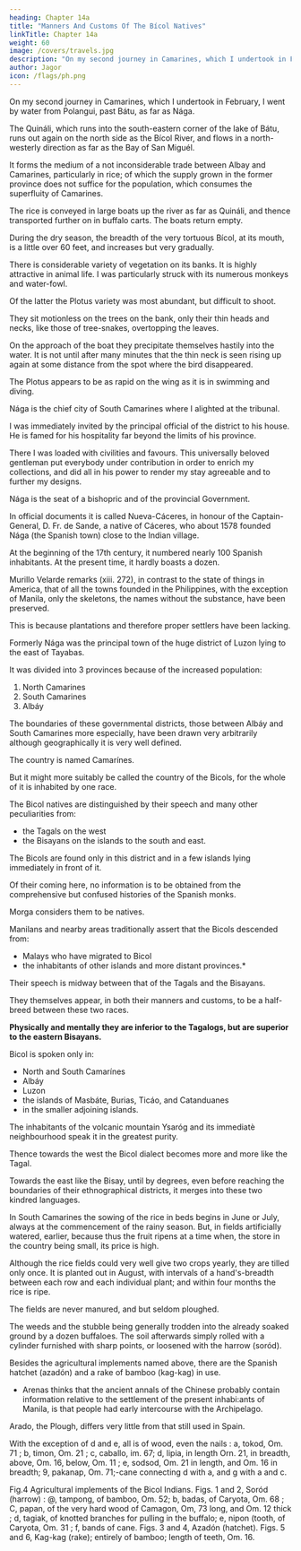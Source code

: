```yaml
---
heading: Chapter 14a
title: "Manners And Customs Of The Bícol Natives"
linkTitle: Chapter 14a
weight: 60
image: /covers/travels.jpg
description: "On my second journey in Camarines, which I undertook in February, I went by water from Polangui, past Bátu, as far as Nága"
author: Jagor
icon: /flags/ph.png
---
```



<!-- The frame and body of bamboo; the collar and noseband of the buffalo, of chair-cane ; and the

roof of pandanus-leaves.
 -->

On my second journey in Camarines, which I undertook in February, I went by water from Polangui, past Bátu, as far as Nága. 

The Quináli, which runs into the south-eastern corner of the lake of Bátu, runs out again on the north side as the Bícol River, and flows in a north-westerly direction as far as the Bay of San Miguél. 

It forms the medium of a not inconsiderable trade between Albay and Camarines, particularly in rice; of which the supply grown in the former province does not suffice for the population, which consumes the superfluity of Camarines. 

The rice is conveyed in large boats up the river as far as Quináli, and thence transported further on in buffalo carts. The boats return empty. 

During the dry season, the breadth of the very tortuous Bícol, at its mouth, is a little over 60 feet, and increases but very gradually. 

There is considerable variety of vegetation on its banks. It is highly attractive in animal life. I was particularly struck with its numerous monkeys and water-fowl. 

Of the latter the Plotus variety was most abundant, but difficult to shoot.

They sit motionless on the trees on the bank, only their thin heads and necks, like those of tree-snakes, overtopping the leaves. 

On the approach of the boat they precipitate themselves hastily into the water. It is not until after many minutes that the thin neck is seen rising up again at some distance from the spot where the bird disappeared.

The Plotus appears to be as rapid on the wing as it is in swimming and diving.

Nága is the chief city of South Camarines where I alighted at the tribunal.

I was immediately invited by the principal official of the district to his house. He is famed for his hospitality far beyond the limits of his province. 

There I was loaded with civilities and favours. This universally beloved gentleman put everybody under contribution in order to enrich my collections, and did all in his power to render my stay agreeable and to further my designs.

Nága is the seat of a bishopric and of the provincial Government.

In official documents it is called Nueva-Cáceres, in honour of the Captain-General, D. Fr. de Sande, a native of Cáceres, who about 1578 founded Nága (the Spanish town) close to the Indian village. 

At the beginning of the 17th century, it numbered nearly 100 Spanish inhabitants. At the present time, it hardly boasts a dozen.

Murillo Velarde remarks (xiii. 272), in contrast to the state of things in America, that of all the towns founded in the Philippines, with the exception of Manila, only the skeletons, the names without the substance, have been preserved.

<!-- The reason is, as has been frequently shown, that up to the present time plantations, and consequently proper settlers, have been wanting.  -->

This is because plantations and therefore proper settlers have been lacking. 

Formerly Nága was the principal town of the huge district of Luzon lying to the east of Tayabas.

It was divided into 3 provinces because of the increased population:

1. North Camarines
2. South Camarines
3. Albáy

The boundaries of these governmental districts, those between Albáy and South Camarines more especially, have been drawn very arbitrarily although geographically it is very well defined. 

The country is named Camarínes. 

But it might more suitably be called the country of the Bicols, for the whole of it is inhabited by one race.

The Bicol natives are distinguished by their speech and many other peculiarities from:
- the Tagals on the west
- the Bisayans on the islands to the south and east. 

The Bicols are found only in this district and in a few islands lying immediately in front of it. 

Of their coming here, no information is to be obtained from the comprehensive but confused histories of the Spanish monks. 

Morga considers them to be natives. 

Manilans and nearby areas traditionally assert that the Bicols descended from:
- Malays who have migrated to Bicol
- the inhabitants of other islands and more distant provinces.* 

Their speech is midway between that of the Tagals and the Bisayans. 

They themselves appear, in both their manners and customs, to be a half-breed between these two races. 

**Physically and mentally they are inferior to the Tagalogs, but are superior to the eastern Bisayans.**

Bicol is spoken only in:
- North and South Camarínes
- Albáy
- Luzon
- the islands of Masbáte, Burias, Ticáo, and Catanduanes
- in the smaller adjoining islands. 

The inhabitants of the volcanic mountain Ysaróg and its immediatè neighbourhood speak it in the greatest purity.

Thence towards the west the Bicol dialect becomes more and more like the Tagal.

Towards the east like the Bisay, until by degrees, even before reaching the boundaries of their ethnographical districts, it merges into these two kindred languages.

In South Camarines the sowing of the rice in beds begins in June or July, always at the commencement of the rainy season. But, in fields artificially watered, earlier, because thus the fruit ripens at a time when, the store in the country being small, its price is high.

Although the rice fields could very well give two crops yearly, they are tilled only once. It is planted out in August, with intervals of a hand's-breadth between each row and each individual plant; and within four months the rice is ripe. 

The fields are never manured, and but seldom ploughed.

The weeds and the stubble being generally trodden into the already soaked ground by a dozen buffaloes. The soil afterwards simply rolled with a cylinder furnished with sharp points, or loosened with the harrow (soród).

Besides the agricultural implements named above, there are the Spanish hatchet (azadón) and a rake of bamboo (kag-kag) in use. 

* Arenas thinks that the ancient annals of the Chinese probably contain information relative to the settlement of the present inhabi:ants of Manila, is that people had early intercourse with the Archipelago.


Arado, the Plough, differs very little from that still used in Spain.

With the exception of d and e, all is of wood, even the nails : a, tokod, Om. 71 ; b, timon, Om. 21 ; c, caballo, im. 67; d, lipia, in length Orn. 21, in breadth, above, Om. 16, below, Om. 11 ; e, sodsod, Om. 21 in length, and Om. 16 in breadth; 9, pakanap, Om. 71;-cane connecting d with a, and g with a and c.


Fig.4 Agricultural implements of the Bicol Indians. Figs. 1 and 2, Soród (harrow) : @, tampong, of bamboo, Om. 52; b, badas, of Caryota, Om. 68 ; C, papan, of the very hard wood of Camagon, Om, 73 long, and Om. 12 thick ; d, tagiak, of knotted branches for pulling in the buffalo; e, nipon (tooth, of Caryota, Om. 31 ; f, bands of cane. Figs. 3 and 4, Azadón (hatchet). Figs. 5 and 6, Kag-kag (rake); entirely of bamboo; length of teeth, Om. 16.

